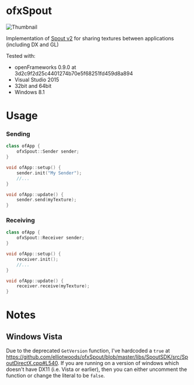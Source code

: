 # ofxSpout
![Thumbnail](https://raw.githubusercontent.com/elliotwoods/ofxSpout/master/ofxaddonx_thumbnail.png)

Implementation of [Spout v2](http://spout.zeal.co/) for sharing textures between applications (including DX and GL)

Tested with:
* openFrameworks 0.9.0 at 3d2c9f2d25c4401274b70e5f68251fd459d8a894
* Visual Studio 2015
* 32bit and 64bit
* Windows 8.1

# Usage

### Sending

```c++
class ofApp {
	ofxSpout::Sender sender;
}
```

```c++
void ofApp::setup() {
	sender.init("My Sender");
	//...
}

void ofApp::update() {
	sender.send(myTexture);
}
```

### Receiving

```c++
class ofApp {
	ofxSpout::Receiver sender;
}
```


```c++
void ofApp::setup() {
	receiver.init();
	//...
}

void ofApp::update() {
	receiver.receive(myTexture);
}
```

# Notes

## Windows Vista

Due to the deprecated `GetVersion` function, I've hardcoded a `true` at https://github.com/elliotwoods/ofxSpout/blob/master/libs/SpoutSDK/src/SpoutDirectX.cpp#L540. If you are running on a version of windows which doesn't have DX11 (i.e. Vista or earlier), then you can either uncomment the function or change the literal to be `false`.
